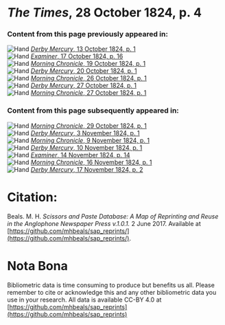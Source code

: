 # *The Times*, 28 October 1824, p. 4  
  
### Content from this page previously appeared in:  
![Hand](http://scissorsandpaste.net/wp-content/uploads/2017/06/smallhandpointer.png) [*Derby Mercury*, 13 October 1824, p. 1](https://mhbeals.github.io/sap_html/Derby-Mercury/Derby-Mercury-13-October-1824-p-1)  
![Hand](http://scissorsandpaste.net/wp-content/uploads/2017/06/smallhandpointer.png) [*Examiner*, 17 October 1824, p. 16](https://mhbeals.github.io/sap_html/Examiner/Examiner-17-October-1824-p-16)  
![Hand](http://scissorsandpaste.net/wp-content/uploads/2017/06/smallhandpointer.png) [*Morning Chronicle*, 19 October 1824, p. 1](https://mhbeals.github.io/sap_html/Morning-Chronicle/Morning-Chronicle-19-October-1824-p-1)  
![Hand](http://scissorsandpaste.net/wp-content/uploads/2017/06/smallhandpointer.png) [*Derby Mercury*, 20 October 1824, p. 1](https://mhbeals.github.io/sap_html/Derby-Mercury/Derby-Mercury-20-October-1824-p-1)  
![Hand](http://scissorsandpaste.net/wp-content/uploads/2017/06/smallhandpointer.png) [*Morning Chronicle*, 26 October 1824, p. 1](https://mhbeals.github.io/sap_html/Morning-Chronicle/Morning-Chronicle-26-October-1824-p-1)  
![Hand](http://scissorsandpaste.net/wp-content/uploads/2017/06/smallhandpointer.png) [*Derby Mercury*, 27 October 1824, p. 1](https://mhbeals.github.io/sap_html/Derby-Mercury/Derby-Mercury-27-October-1824-p-1)  
![Hand](http://scissorsandpaste.net/wp-content/uploads/2017/06/smallhandpointer.png) [*Morning Chronicle*, 27 October 1824, p. 1](https://mhbeals.github.io/sap_html/Morning-Chronicle/Morning-Chronicle-27-October-1824-p-1)  
  
### Content from this page subsequently appeared in:  
![Hand](http://scissorsandpaste.net/wp-content/uploads/2017/06/smallhandpointer.png) [*Morning Chronicle*, 29 October 1824, p. 1](https://mhbeals.github.io/sap_html/Morning-Chronicle/Morning-Chronicle-29-October-1824-p-1)  
![Hand](http://scissorsandpaste.net/wp-content/uploads/2017/06/smallhandpointer.png) [*Derby Mercury*, 3 November 1824, p. 1](https://mhbeals.github.io/sap_html/Derby-Mercury/Derby-Mercury-3-November-1824-p-1)  
![Hand](http://scissorsandpaste.net/wp-content/uploads/2017/06/smallhandpointer.png) [*Morning Chronicle*, 9 November 1824, p. 1](https://mhbeals.github.io/sap_html/Morning-Chronicle/Morning-Chronicle-9-November-1824-p-1)  
![Hand](http://scissorsandpaste.net/wp-content/uploads/2017/06/smallhandpointer.png) [*Derby Mercury*, 10 November 1824, p. 1](https://mhbeals.github.io/sap_html/Derby-Mercury/Derby-Mercury-10-November-1824-p-1)  
![Hand](http://scissorsandpaste.net/wp-content/uploads/2017/06/smallhandpointer.png) [*Examiner*, 14 November 1824, p. 14](https://mhbeals.github.io/sap_html/Examiner/Examiner-14-November-1824-p-14)  
![Hand](http://scissorsandpaste.net/wp-content/uploads/2017/06/smallhandpointer.png) [*Morning Chronicle*, 16 November 1824, p. 1](https://mhbeals.github.io/sap_html/Morning-Chronicle/Morning-Chronicle-16-November-1824-p-1)  
![Hand](http://scissorsandpaste.net/wp-content/uploads/2017/06/smallhandpointer.png) [*Derby Mercury*, 17 November 1824, p. 2](https://mhbeals.github.io/sap_html/Derby-Mercury/Derby-Mercury-17-November-1824-p-2)  


# Citation: 

Beals. M. H. *Scissors and Paste Database: A Map of Reprinting and Reuse in the Anglophone Newspaper Press v.1.0.1.* 2 June 2017. Available at [https://github.com/mhbeals/sap_reprints/](https://github.com/mhbeals/sap_reprints/). 

# Nota Bona

Bibliometric data is time consuming to produce but benefits us all. Please remember to cite or acknowledge this and any other bibliometric data you use in your research. All data is available CC-BY 4.0 at [https://github.com/mhbeals/sap_reprints](https://github.com/mhbeals/sap_reprints)